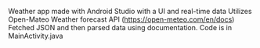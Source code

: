 Weather app made with Android Studio with a UI and real-time data
Utilizes Open-Mateo Weather forecast API (https://open-meteo.com/en/docs)
Fetched JSON and then parsed data using documentation. Code is in MainActivity.java
